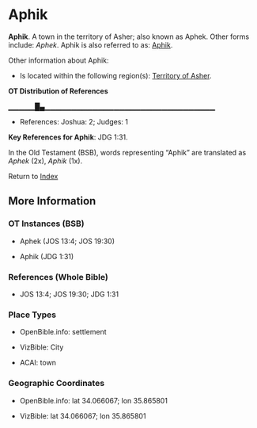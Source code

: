 # Aphik
**Aphik**. 
A town in the territory of Asher; also known as Aphek. 
Other forms include: 
*Aphek*. 
Aphik is also referred to as: 
[Aphik](Aphek.2.md). 




Other information about Aphik:


* Is located within the following region(s): 
[Territory of Asher](TerritoryOfAsher.md). 


**OT Distribution of References**

▁▁▁▁▁█▄▁▁▁▁▁▁▁▁▁▁▁▁▁▁▁▁▁▁▁▁▁▁▁▁▁▁▁▁▁▁▁▁
* References: Joshua: 2; Judges: 1



**Key References for Aphik**: 
JDG 1:31. 


In the Old Testament (BSB), words representing “Aphik” are translated as 
*Aphek* (2x), *Aphik* (1x). 




Return to [Index](00-Index.md)

## More Information

### OT Instances (BSB)

* Aphek (JOS 13:4; JOS 19:30)

* Aphik (JDG 1:31)



### References (Whole Bible)

* JOS 13:4; JOS 19:30; JDG 1:31


### Place Types

* OpenBible.info: settlement

* VizBible: City

* ACAI: town



### Geographic Coordinates

* OpenBible.info: lat 34.066067; lon 35.865801

* VizBible: lat 34.066067; lon 35.865801




